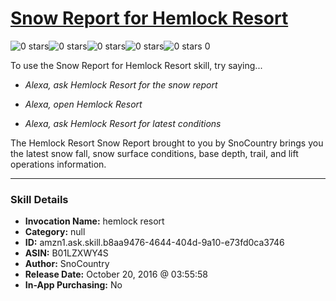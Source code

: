 # [Snow Report for Hemlock Resort](http://alexa.amazon.com/#skills/amzn1.ask.skill.b8aa9476-4644-404d-9a10-e73fd0ca3746)
![0 stars](../../images/ic_star_border_black_18dp_1x.png)![0 stars](../../images/ic_star_border_black_18dp_1x.png)![0 stars](../../images/ic_star_border_black_18dp_1x.png)![0 stars](../../images/ic_star_border_black_18dp_1x.png)![0 stars](../../images/ic_star_border_black_18dp_1x.png) 0

To use the Snow Report for Hemlock Resort skill, try saying...

* *Alexa, ask Hemlock Resort for the snow report*

* *Alexa, open Hemlock Resort*

* *Alexa, ask Hemlock Resort for latest conditions*

The Hemlock Resort Snow Report brought to you by SnoCountry brings you the latest snow fall, snow surface conditions,  base depth, trail, and lift operations information.

***

### Skill Details

* **Invocation Name:** hemlock resort
* **Category:** null
* **ID:** amzn1.ask.skill.b8aa9476-4644-404d-9a10-e73fd0ca3746
* **ASIN:** B01LZXWY4S
* **Author:** SnoCountry
* **Release Date:** October 20, 2016 @ 03:55:58
* **In-App Purchasing:** No
